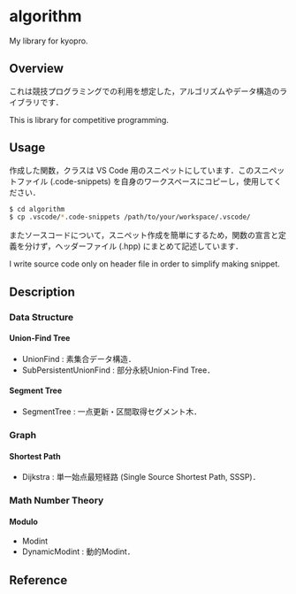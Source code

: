 # algorithm
My library for kyopro.


## Overview

これは競技プログラミングでの利用を想定した，アルゴリズムやデータ構造のライブラリです．

This is library for competitive programming.


## Usage

作成した関数，クラスは VS Code 用のスニペットにしています．このスニペットファイル (.code-snippets) を自身のワークスペースにコピーし，使用してください．

```sh
$ cd algorithm
$ cp .vscode/*.code-snippets /path/to/your/workspace/.vscode/
```

またソースコードについて，スニペット作成を簡単にするため，関数の宣言と定義を分けず，ヘッダーファイル (.hpp) にまとめて記述しています．

I write source code only on header file in order to simplify making snippet. 


## Description

### Data Structure

#### Union-Find Tree

- UnionFind : 素集合データ構造．
- SubPersistentUnionFind : 部分永続Union-Find Tree．


#### Segment Tree

- SegmentTree : 一点更新・区間取得セグメント木．


### Graph

#### Shortest Path

- Dijkstra : 単一始点最短経路 (Single Source Shortest Path, SSSP)．


### Math Number Theory

#### Modulo

- Modint
- DynamicModint : 動的Modint．


## Reference

